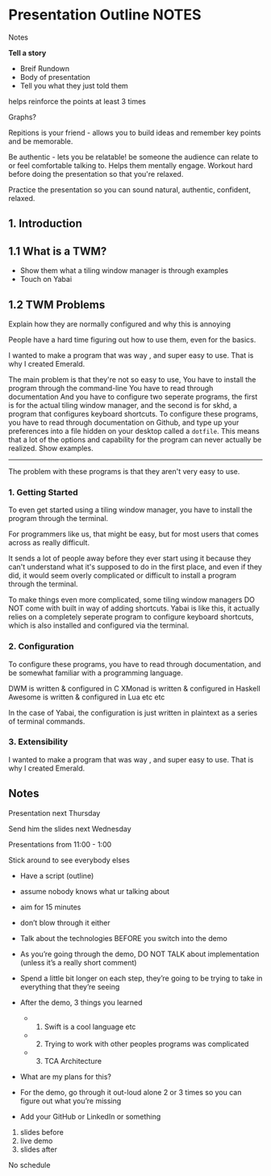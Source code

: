 # Presentation Outline NOTES

Notes

**Tell a story**

- Breif Rundown
- Body of presentation
- Tell you what they just told them

helps reinforce the points at least 3 times

Graphs?

Repitions is your friend - allows you to build ideas and remember key points and be memorable.

Be authentic - lets you be relatable! be someone the audience can relate to or feel comfortable talking to.
Helps them mentally engage.
Workout hard before doing the presentation so that you're relaxed.

Practice the presentation so you can sound natural, authentic, confident, relaxed.

## 1. Introduction

## 1.1  What is a TWM?

* Show them what a tiling window manager is through examples
* Touch on Yabai

## 1.2 TWM Problems

Explain how they are normally configured and why this is annoying

People have a hard time figuring out how to use them, even for the basics.

I wanted to make a program that was way , and super easy to use. That is why I created Emerald.

The main problem is that they're not so easy to use,
You have to install the program through the command-line
You have to read through documentation
And you have to configure two seperate programs, the first is for the actual tiling window manager, and the second is for skhd, a program that configures keyboard shortcuts.  To configure these programs, you have to read through documentation on Github, and type up your preferences into a file hidden on your desktop called a `dotfile`.  This means that a lot of the options and capability for the program can never actually be realized.  Show examples.


------------

The problem with these programs is that they aren't very easy to use.

### 1. Getting Started

To even get started using a tiling window manager, you have to install the program through the terminal.  

For programmers like us, that might be easy, but for most users that comes across as really difficult.

It sends a lot of people away before they ever start using it because they can't understand what it's supposed to do in the first place, and even if they did, it would seem overly complicated or difficult to install a program through the terminal.

To make things even more complicated, some tiling window managers DO NOT come with built in way of adding shortcuts.  Yabai is like this, it actually relies on a completely seperate program to configure keyboard shortcuts, which is also installed and configured via the terminal.


### 2. Configuration

To configure these programs, you have to read through documentation, and be somewhat familiar with a programming language.

DWM is written & configured in C
XMonad is written & configured in Haskell
Awesome is written & configured in Lua
etc etc 

In the case of Yabai, the configuration is just written in plaintext as a series of terminal commands.

### 3. Extensibility



I wanted to make a program that was way , and super easy to use. That is why I created Emerald.

## Notes

Presentation next Thursday

Send him the slides next Wednesday

Presentations from 11:00 - 1:00

Stick around to see everybody elses

- Have a script (outline)
- assume nobody knows what ur talking about
- aim for 15 minutes
- don’t blow through it either
- Talk about the technologies BEFORE you switch into the demo
- As you’re going through the demo, DO NOT TALK about implementation (unless it’s a really short comment)
- Spend a little bit longer on each step, they’re going to be trying to take in everything that they’re seeing
- After the demo, 3 things you learned
  
  - 1. Swift is a cool language etc
  - 2. Trying to work with other peoples programs was complicated
  - 3. TCA Architecture
- What are my plans for this?
- For the demo, go through it out-loud alone 2 or 3 times so you can figure out what you’re missing
- Add your GitHub or LinkedIn or something

1. slides before
2. live demo
3. slides after

No schedule
